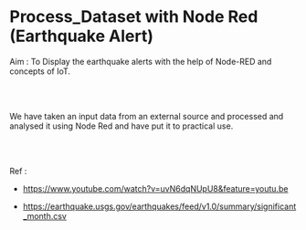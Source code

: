 # Process_Dataset with Node Red (Earthquake Alert)


Aim : To Display the earthquake alerts with the help of Node-RED and concepts of IoT.

<br><br>

We have taken an input data from an external source and processed and analysed it using Node Red and have put it to practical use.

<br><br>

Ref : 
* https://www.youtube.com/watch?v=uvN6dqNUpU8&feature=youtu.be

* https://earthquake.usgs.gov/earthquakes/feed/v1.0/summary/significant_month.csv
